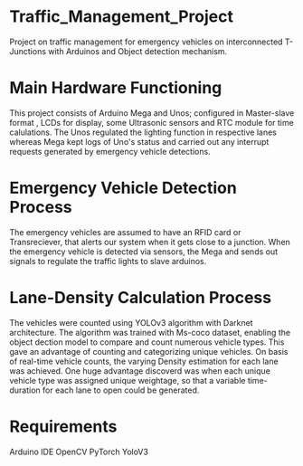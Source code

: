 # Traffic_Management_Project
Project on traffic management for emergency vehicles on interconnected T-Junctions  with Arduinos and Object detection mechanism. 
# Main Hardware Functioning
This project consists of Arduino Mega and Unos; configured in Master-slave format , LCDs for display, some Ultrasonic sensors and RTC module for time calulations. The Unos regulated the lighting function in respective lanes whereas Mega kept logs of Uno's status and carried out any interrupt requests  generated by emergency vehicle detections.
# Emergency Vehicle Detection Process
The emergency vehicles are assumed to have an RFID card or Transreciever, that alerts our system when it gets close to a junction. When the emergency vehicle is detected via sensors, the Mega and sends out signals to regulate the traffic lights to slave arduinos.
# Lane-Density Calculation Process
The vehicles were counted using YOLOv3 algorithm with Darknet architecture. The algorithm was trained with Ms-coco dataset, enabling the object dection model to compare and count numerous vehicle types. This gave an advantage of counting and categorizing unique vehicles. On basis of real-time vehicle counts, the varying Density estimation for each lane was achieved. One huge advantage discoverd was when each unique vehicle type was assigned unique weightage, so that a variable time-duration for each lane to open could be generated.  
# Requirements
Arduino IDE
OpenCV
PyTorch
YoloV3 
